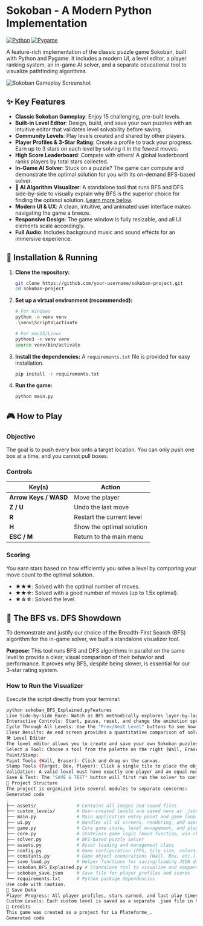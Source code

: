 # Sokoban - A Modern Python Implementation

[![Python](https://img.shields.io/badge/Python-3.8%2B-blue?style=for-the-badge&logo=python)](https://www.python.org/)
[![Pygame](https://img.shields.io/badge/Pygame-2.5.2-green?style=for-the-badge&logo=pygame)](https://www.pygame.org/)

A feature-rich implementation of the classic puzzle game Sokoban, built with Python and Pygame. It includes a modern UI, a level editor, a player ranking system, an in-game AI solver, and a separate educational tool to visualize pathfinding algorithms.

![Sokoban Gameplay Screenshot](https://github.com/user-attachments/assets/b83375c3-1e4e-4e4b-b2c6-d97f5ac04a11)

## ✨ Key Features

-   **Classic Sokoban Gameplay**: Enjoy 15 challenging, pre-built levels.
-   **Built-in Level Editor**: Design, build, and save your own puzzles with an intuitive editor that validates level solvability before saving.
-   **Community Levels**: Play levels created and shared by other players.
-   **Player Profiles & 3-Star Rating**: Create a profile to track your progress. Earn up to 3 stars on each level by solving it in the fewest moves.
-   **High Score Leaderboard**: Compete with others! A global leaderboard ranks players by total stars collected.
-   **In-Game AI Solver**: Stuck on a puzzle? The game can compute and demonstrate the optimal solution for you with its on-demand BFS-based solver.
-   **🤖 AI Algorithm Visualizer**: A standalone tool that runs BFS and DFS side-by-side to visually explain why BFS is the superior choice for finding the *optimal* solution. [Learn more below](#-the-bfs-vs-dfs-showdown).
-   **Modern UI & UX**: A clean, intuitive, and animated user interface makes navigating the game a breeze.
-   **Responsive Design**: The game window is fully resizable, and all UI elements scale accordingly.
-   **Full Audio**: Includes background music and sound effects for an immersive experience.

## 🚀 Installation & Running

1.  **Clone the repository:**
    ```bash
    git clone https://github.com/your-username/sokoban-project.git
    cd sokoban-project
    ```

2.  **Set up a virtual environment (recommended):**
    ```bash
    # For Windows
    python -m venv venv
    .\venv\Scripts\activate

    # For macOS/Linux
    python3 -m venv venv
    source venv/bin/activate
    ```

3.  **Install the dependencies:**
    A `requirements.txt` file is provided for easy installation.
    ```bash
    pip install -r requirements.txt
    ```

4.  **Run the game:**
    ```bash
    python main.py
    ```

## 🎮 How to Play

### Objective

The goal is to push every box onto a target location. You can only push one box at a time, and you cannot pull boxes.

### Controls

| Key(s)              | Action                    |
| ------------------- | ------------------------- |
| **Arrow Keys / WASD** | Move the player           |
| **Z / U**           | Undo the last move        |
| **R**               | Restart the current level |
| **H**               | Show the optimal solution |
| **ESC / M**         | Return to the main menu   |

### Scoring

You earn stars based on how efficiently you solve a level by comparing your move count to the optimal solution.
-   **★★★**: Solved with the optimal number of moves.
-   **★★☆**: Solved with a good number of moves (up to 1.5x optimal).
-   **★☆☆**: Solved the level.

## 🤖 The BFS vs. DFS Showdown

To demonstrate and justify our choice of the Breadth-First Search (BFS) algorithm for the in-game solver, we built a standalone visualizer tool.

**Purpose:** This tool runs BFS and DFS algorithms in parallel on the same level to provide a clear, visual comparison of their behavior and performance. It proves why BFS, despite being slower, is essential for our 3-star rating system.

### How to Run the Visualizer

Execute the script directly from your terminal:

```bash
python sokoban_BFS_Explained.pyFeatures
Live Side-by-Side Race: Watch as BFS methodically explores layer-by-layer while DFS dives deep down potentially inefficient paths.
Interactive Controls: Start, pause, reset, and change the animation speed.
Cycle Through All Levels: Use the "Prev/Next Level" buttons to see how the algorithms fare on different types of puzzles.
Clear Results: An end screen provides a quantitative comparison of solution length, time taken, and states explored, highlighting the winner.
🛠️ Level Editor
The level editor allows you to create and save your own Sokoban puzzles.
Select a Tool: Choose a tool from the palette on the right (Wall, Eraser, Target, Box, Player).
Paint/Stamp:
Paint Tools (Wall, Eraser): Click and drag on the canvas.
Stamp Tools (Target, Box, Player): Click a single tile to place the object.
Validation: A valid level must have exactly one player and an equal number of boxes and targets.
Save & Test: The "SAVE & TEST" button will first run the solver to confirm the level is solvable. If it is, your level is saved to the custom_levels/ directory and becomes available in the "Community Levels" menu.
📂 Project Structure
The project is organized into several modules to separate concerns:
Generated code
.
├── assets/               # Contains all images and sound files
├── custom_levels/        # User-created levels are saved here as .json
├── main.py               # Main application entry point and game loop manager
├── ui.py                 # Handles all UI screens, rendering, and user input
├── game.py               # Core game state, level management, and player data
├── core.py               # Stateless game logic (move function, win check)
├── solver.py             # BFS-based puzzle solver
├── assets.py             # Asset loading and management class
├── config.py             # Game configuration (FPS, tile size, colors)
├── constants.py          # Game object enumerations (Wall, Box, etc.)
├── save_load.py          # Helper functions for saving/loading JSON data
├── sokoban_BFS_Explained.py # Standalone tool to visualize and compare AI algorithms
├── sokoban_save.json     # Save file for player profiles and scores
└── requirements.txt      # Python package dependencies
Use code with caution.
💾 Save Data
Player Progress: All player profiles, stars earned, and last play times are stored in sokoban_save.json.
Custom Levels: Each custom level is saved as a separate .json file in the custom_levels/ directory, named PlayerName_1.json, etc.
🙏 Credits
This game was created as a project for La Plateforme_.
Generated code
